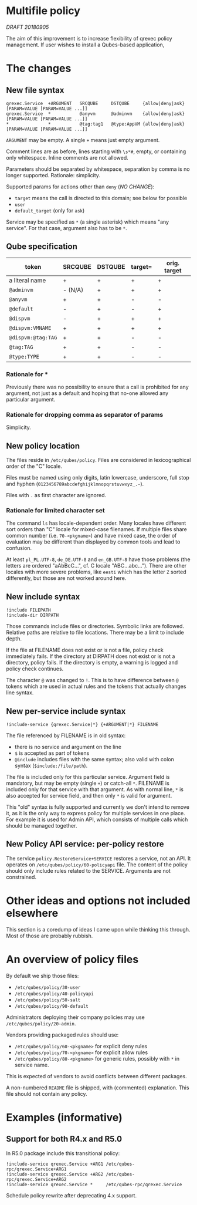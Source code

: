 # Multifile policy

*DRAFT 20180905*

The aim of this improvement is to increase flexibility of qrexec policy
management. If user wishes to install a Qubes-based application, 

# The changes

## New file syntax

```
qrexec.Service  +ARGUMENT   SRCQUBE     DSTQUBE     {allow|deny|ask} [PARAM=VALUE [PARAM=VALUE ...]]
qrexec.Service  *           @anyvm      @adminvm    {allow|deny|ask} [PARAM=VALUE [PARAM=VALUE ...]]
*               *           @tag:tag1   @type:AppVM {allow|deny|ask} [PARAM=VALUE [PARAM=VALUE ...]]
```

`ARGUMENT` may be empty. A single `+` means just empty argument.

Comment lines are as before, lines starting with `\s*#`, empty, or containing
only whitespace. Inline comments are not allowed.

Parameters should be separated by whitespace, separation by comma is no longer
supported. Rationale: simplicity.

Supported params for actions other than `deny` (*NO CHANGE*):
- `target` means the call is directed to this domain; see below for possible
- `user`
- `default_target` (only for `ask`)

Service may be specified as `*` (a single asterisk) which means "any service".
For that case, argument also has to be `*`.

## Qube specification

| token                 | SRCQUBE   | DSTQUBE   | target=   | orig. target |
| --------------------- | --------- | --------- | --------- | --------- |
| a literal name        | +         | +         | +         | +         |
| `@adminvm`            | - (N/A)   | +         | +         | +         |
| `@anyvm`              | +         | +         | -         | -         |
| `@default`            | -         | +         | -         | +         |
| `@dispvm`             | -         | +         | +         | +         |
| `@dispvm:VMNAME`      | +         | +         | +         | +         |
| `@dispvm:@tag:TAG`    | +         | +         | -         | -         |
| `@tag:TAG`            | +         | +         | -         | -         |
| `@type:TYPE`          | +         | +         | -         | -         |

### Rationale for \*
Previously there was no possibility to ensure that a call is prohibited for any
argument, not just as a default and hoping that no-one allowed any particular
argument.

### Rationale for dropping comma as separator of params
Simplicity.

## New policy location

The files reside in `/etc/qubes/policy`. Files are considered in lexicographical
order of the "C" locale.

Files must be named using only digits, latin lowercase, underscore, full stop
and hyphen (`0123456789abcdefghijklmnopqrstuvwxyz_.-`).

Files with `.` as first character are ignored.

### Rationale for limited character set

The command `ls` has locale-dependent order. Many locales have different sort
orders than "C" locale for mixed-case filenames. If multiple files share common
number (i.e. `70-<pkgname>`) and have mixed case, the order of evaluation may be
different than displayed by common tools and lead to confusion.

At least `pl_PL.UTF-8`, `de_DE.UTF-8` and `en_GB.UTF-8` have those problems
(the letters are ordered "aAbBcC...", cf. C locale "ABC...abc..."). There are
other locales with more severe problems, like `eesti` which has the letter `Z`
sorted differently, but those are not worked around here.

## New include syntax
```
!include FILEPATH
!include-dir DIRPATH
```

Those commands include files or directories. Symbolic links are followed.
Relative paths are relative to file locations. There may be a limit to include
depth.

If the file at FILENAME does not exist or is not a file, policy check
immediately fails. If the directory at DIRPATH does not exist or is not
a directory, policy fails. If the directory is empty, a warning is logged and
policy check continues.

The character `@` was changed to `!`. This is to have difference between `@`
tokens which are used in actual rules and the tokens that actually changes line
syntax.

## New per-service include syntax
```
!include-service {qrexec.Service|*} {+ARGUMENT|*} FILENAME
```

The file referenced by FILENAME is in old syntax:
- there is no service and argument on the line
- `$` is accepted as part of tokens
- `@include` includes files with the same syntax;
  also valid with colon syntax (`$include:/file/path`).

The file is included only for this particular service. Argument field is
mandatory, but may be empty (single `+`) or catch-all `*`. FILENAME is included
only for that service with that argument. As with normal line, `*` is also
accepted for service field, and then only `*` is valid for argument.

This "old" syntax is fully supported and currently we don't intend to remove it,
as it is the only way to express policy for multiple services in one place. For
example it is used for Admin API, which consists of multiple calls which should
be managed together.

## New Policy API service: per-policy restore

The service `policy.RestoreService+SERVICE` restores a service, not an API. It
operates on `/etc/qubes/policy/60-policyapi` file. The content of the policy
should only include rules related to the SERVICE. Arguments are not constrained.

# Other ideas and options not included elsewhere

This section is a coredump of ideas I came upon while thinking this through.
Most of those are probably rubbish.

# An overview of policy files

By default we ship those files:

- `/etc/qubes/policy/30-user`
- `/etc/qubes/policy/40-policyapi`
- `/etc/qubes/policy/50-salt`
- `/etc/qubes/policy/90-default`

Administrators deploying their company policies may use
`/etc/qubes/policy/20-admin`.

Vendors providing packaged rules should use:
- `/etc/qubes/policy/60-<pkgname>` for explicit deny rules
- `/etc/qubes/policy/70-<pkgname>` for explicit allow rules
- `/etc/qubes/policy/80-<pkgname>` for generic rules, possibly with `*` in
  service name.

This is expected of vendors to avoid conflicts between different packages.

A non-numbered `README` file is shipped, with (commented) explanation. This file
should not contain any policy.

# Examples (informative)

## Support for both R4.x and R5.0

In R5.0 package include this transitional policy:

```
!include-service qrexec.Service +ARG1 /etc/qubes-rpc/qrexec.Service+ARG1
!include-service qrexec.Service +ARG2 /etc/qubes-rpc/qrexec.Service+ARG2
!include-service qrexec.Service *     /etc/qubes-rpc/qrexec.Service
```

Schedule policy rewrite after deprecating 4.x support.

<!-- vim: set ft=markdown tw=80 : -->

